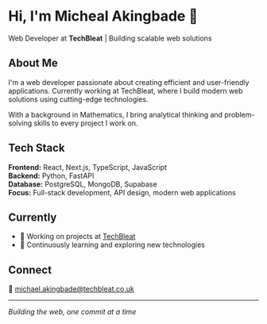 # Hi, I'm Micheal Akingbade 👋

Web Developer at **TechBleat** | Building scalable web solutions

## About Me

I'm a web developer passionate about creating efficient and user-friendly applications. Currently working at TechBleat, where I build modern web solutions using cutting-edge technologies.

With a background in Mathematics, I bring analytical thinking and problem-solving skills to every project I work on.

## Tech Stack

**Frontend:** React, Next.js, TypeScript, JavaScript  
**Backend:** Python, FastAPI  
**Database:** PostgreSQL, MongoDB, Supabase  
**Focus:** Full-stack development, API design, modern web applications

## Currently

- 🔭 Working on projects at [TechBleat](https://techbleat.co.uk)
- 🌱 Continuously learning and exploring new technologies

## Connect

📧 michael.akingbade@techbleat.co.uk

---

_Building the web, one commit at a time_
